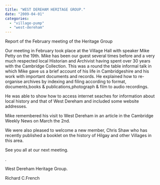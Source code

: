 ```yaml
---
title: "WEST DEREHAM HERITAGE GROUP."
date: "2009-04-01"
categories: 
  - "village-pump"
  - "west-dereham"
---
```


Report of the February meeting of the Heritage Group

Our meeting in February took place at the Village Hall with speaker Mike Petty on the 19th. Mike has been our guest several times before and a very much respected local Historian and Archivist having spent over 30 years with the Cambridge Collection. This was a round the table informal talk in which Mike gave us a brief account of his life in Cambridgeshire and his work with important documents and records. He explained how to re-organise archives by indexing and filing according to format, documents,books & publications,photograph & film to audio recordings.

He was able to show how to access internet seaches for information about local history and that of West Dereham and included some website addresses.

Mike remembered his visit to West Dereham in an article in the Cambridge Weekly News on March the 2nd.

We were also pleased to welcome a new member, Chris Shaw who has recently published a booklet on the history of Hilgay and other Villages in this area.

See you all at our next meeting.

.

West Dereham Heritage Group.

Richard C.French
